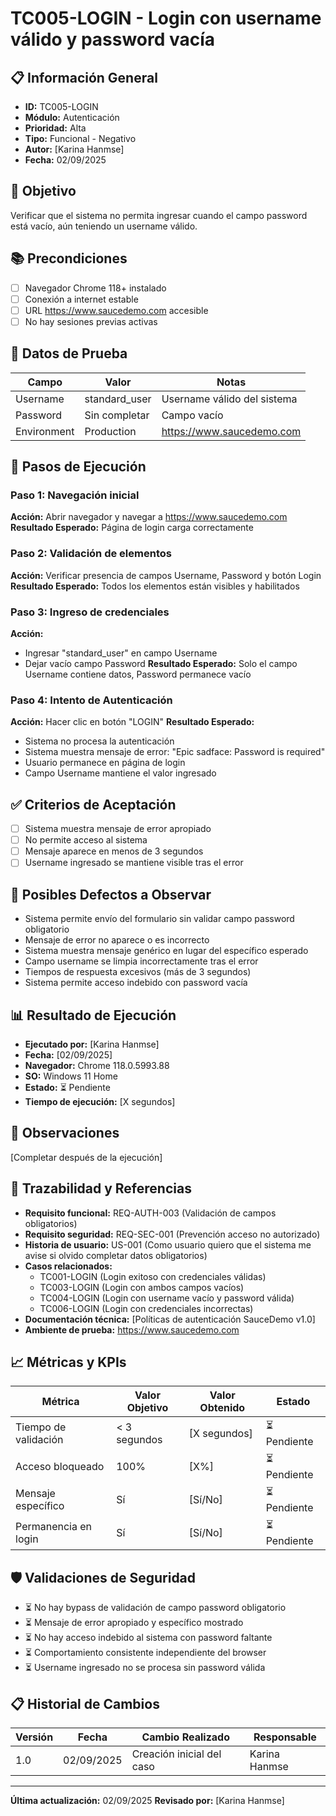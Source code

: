 # TC005-LOGIN - Login con username válido y password vacía

## 📋 Información General
- **ID:** TC005-LOGIN
- **Módulo:** Autenticación
- **Prioridad:** Alta
- **Tipo:** Funcional - Negativo
- **Autor:** [Karina Hanmse]
- **Fecha:** 02/09/2025

## 🎯 Objetivo
Verificar que el sistema no permita ingresar cuando el campo password está vacío, aún teniendo un username válido.

## 📚 Precondiciones
- [ ] Navegador Chrome 118+ instalado
- [ ] Conexión a internet estable
- [ ] URL https://www.saucedemo.com accesible
- [ ] No hay sesiones previas activas

## 🧪 Datos de Prueba
| Campo       | Valor         | Notas |
|-------      |-------        |-------|
| Username    | standard_user | Username válido del sistema  |
| Password    | Sin completar | Campo vacío |
| Environment | Production    | https://www.saucedemo.com |

## 🔄 Pasos de Ejecución

### Paso 1: Navegación inicial
**Acción:** Abrir navegador y navegar a https://www.saucedemo.com
**Resultado Esperado:** Página de login carga correctamente

### Paso 2: Validación de elementos
**Acción:** Verificar presencia de campos Username, Password y botón Login
**Resultado Esperado:** Todos los elementos están visibles y habilitados

### Paso 3: Ingreso de credenciales
**Acción:** 
- Ingresar "standard_user" en campo Username
- Dejar vacío campo Password
**Resultado Esperado:** Solo el campo Username contiene datos, Password permanece vacío

### Paso 4: Intento de Autenticación 
**Acción:** Hacer clic en botón "LOGIN"
**Resultado Esperado:** 
- Sistema no procesa la autenticación
- Sistema muestra mensaje de error: "Epic sadface: Password is required"
- Usuario permanece en página de login
- Campo Username mantiene el valor ingresado

## ✅ Criterios de Aceptación
- [ ] Sistema muestra mensaje de error apropiado
- [ ] No permite acceso al sistema
- [ ] Mensaje aparece en menos de 3 segundos
- [ ] Username ingresado se mantiene visible tras el error

## 🐛 Posibles Defectos a Observar
- Sistema permite envío del formulario sin validar campo password obligatorio
- Mensaje de error no aparece o es incorrecto
- Sistema muestra mensaje genérico en lugar del específico esperado
- Campo username se limpia incorrectamente tras el error
- Tiempos de respuesta excesivos (más de 3 segundos)
- Sistema permite acceso indebido con password vacía

## 📊 Resultado de Ejecución
- **Ejecutado por:** [Karina Hanmse]
- **Fecha:** [02/09/2025]
- **Navegador:** Chrome 118.0.5993.88
- **SO:** Windows 11 Home
- **Estado:** ⏳ Pendiente
- **Tiempo de ejecución:** [X segundos]

## 📝 Observaciones
[Completar después de la ejecución]

## 🔗 Trazabilidad y Referencias
- **Requisito funcional:** REQ-AUTH-003 (Validación de campos obligatorios)
- **Requisito seguridad:** REQ-SEC-001 (Prevención acceso no autorizado)
- **Historia de usuario:** US-001 (Como usuario quiero que el sistema me avise si olvido completar datos obligatorios)
- **Casos relacionados:** 
  - TC001-LOGIN (Login exitoso con credenciales válidas)
  - TC003-LOGIN (Login con ambos campos vacíos)
  - TC004-LOGIN (Login con username vacío y password válida)
  - TC006-LOGIN (Login con credenciales incorrectas)
- **Documentación técnica:** [Políticas de autenticación SauceDemo v1.0]
- **Ambiente de prueba:** https://www.saucedemo.com

## 📈 Métricas y KPIs
| Métrica               | Valor Objetivo  | Valor Obtenido  | Estado    |
|---------              |---------------  |---------------- |--------   |
| Tiempo de validación  | < 3 segundos    | [X segundos]    | ⏳ Pendiente   |
| Acceso bloqueado      | 100%            | [X%]            | ⏳ Pendiente   |
| Mensaje específico    | Sí              | [Sí/No]         | ⏳ Pendiente   |
| Permanencia en login  | Sí              | [Sí/No]         | ⏳ Pendiente   |

## 🛡️ Validaciones de Seguridad
- ⏳ No hay bypass de validación de campo password obligatorio
- ⏳ Mensaje de error apropiado y específico mostrado
- ⏳ No hay acceso indebido al sistema con password faltante
- ⏳ Comportamiento consistente independiente del browser
- ⏳ Username ingresado no se procesa sin password válida

## 📋 Historial de Cambios
| Versión | Fecha | Cambio Realizado | Responsable |
|---------|--------|------------------|-------------|
| 1.0 | 02/09/2025 | Creación inicial del caso | Karina Hanmse |

---
**Última actualización:** 02/09/2025
**Revisado por:** [Karina Hanmse]